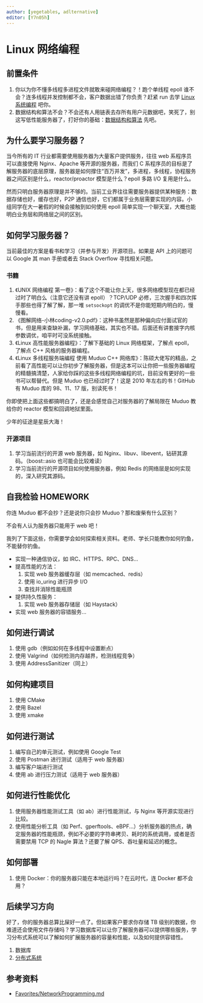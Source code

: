 ```yaml
---
author: [yegetables, adlternative]
editor: [Y7n05h]
---
```


# Linux 网络编程

## 前置条件

1. 你以为你不懂多线程多进程文件就敢来碰网络编程？！跑个单线程 epoll 谁不会？连多线程并发控制都不会，客户数据出错了你负责？赶紧 run 去学 [Linux 系统编程](linux-system-programming.md) 吧你。
2. 数据结构和算法不会？不会还有人用链表去存所有用户元数据吧，笑死了，别这写低性能服务器了，打好你的基础：[数据结构和算法](data-structure-algorithm.md) 先吧。

## 为什么要学习服务器？

当今所有的 IT 行业都需要使用服务器为大量客户提供服务，往往 web 系程序员可以直接使用 Nginx、Apache 等开源的服务器，而我们 C 系程序员的目标是了解服务器的底层原理，服务器是如何撑住“百万并发”，多进程，多线程，协程服务器之间区别是什么，reactor/proactor 模型是什么？epoll 多路 I/O 复用是什么。

然而只明白服务器原理是并不够的。当前工业界往往需要服务器提供某种服务：数据存储也好，缓存也好，P2P 通信也好，它们都属于业务层需要实现的内容。小组同学在大一暑假的时候会接触到如何使用 epoll 简单实现一个聊天室，大概也能明白业务层和网络层之间的区别。

## 如何学习服务器？

当前最佳的方案是看书和学习（并参与开发）开源项目。如果是 API 上的问题可以 Google 其 man 手册或者去 Stack Overflow 寻找相关问题。

### 书籍

1. 《UNIX 网络编程 第一卷》：看了这个不能让你上天，很多网络模型现在都已经过时了明白么（注意它还没有讲 epoll）？TCP/UDP 必修，三次握手和四次挥手那些也得了解了解，那一堆 `setsockopt` 的调优不是你能短期内明白的，慢慢看。
2. 《图解网络-小林coding-v2.0.pdf》：这种书虽然是那种偏向应付面试官的书，但是用来查缺补漏，学习网络基础，其实也不错。后面还有讲套接字内核参数调优，咱平时可没系统接触。
3. 《Linux 高性能服务器编程》：了解下基础的 Linux 网络框架，了解点 epoll，了解点 C++ 风格的服务器编程。
4. 《Linux 多线程服务端编程 使用 Muduo C++ 网络库》：陈硕大佬写的精品，之前看了高性能可以让你初步了解服务器，但是这本可以让你把一些服务器编程的精髓搞清楚，人家给你踩的这些多线程网络编程的坑，目前没有更好的一些书可以帮替代。但是 Muduo 也已经过时了！这是 2010 年左右的书！GitHub 有 Muduo 库的 98、11、17 版，别读死书！

你即使把上面这些都搞明白了，还是会感觉自己对服务器的了解局限在 Muduo 教给你的 reactor 模型和回调地狱里面。

少年的征途是星辰大海！

### 开源项目

1. 学习当前流行的开源 web 服务器，如 Nginx、libuv、libevent，钻研其源码。（boost::asio 也可能会比较难读）
2. 学习当前流行的开源项目如何使用服务器，例如 Redis 的网络层是如何实现的，深入研究其源码。

## 自我检验 HOMEWORK

你连 Muduo 都不会抄？还是说你只会抄 Muduo？那和废柴有什么区别？

不会有人认为服务器只能用于 web 吧！

我列了下面这些，你需要学会如何探索相关资料。老师、学长只能教你如何钓鱼，不能替你钓鱼。

- 实现一种通信协议，如 IRC、HTTPS、RPC、DNS...
- 提高性能的方法：
    1. 实现 web 服务器缓存层（如 memcached、redis）
    2. 使用 io_uring 进行异步 I/O
    3. 查找并消除性能瓶颈
- 提供持久性服务：
    1. 实现 web 服务器存储层（如 Haystack）
- 实现 web 服务器的容错服务...

## 如何进行调试

1. 使用 gdb（例如如何在多线程中设置断点）
2. 使用 Valgrind（如何检测内存越界，检测线程竞争）
3. 使用 AddressSanitizer（同上）

## 如何构建项目

1. 使用 CMake
2. 使用 Bazel
3. 使用 xmake

## 如何进行测试

1. 编写自己的单元测试，例如使用 Google Test
2. 使用 Postman 进行测试（适用于 web 服务器）
3. 编写客户端进行测试
4. 使用 ab 进行压力测试（适用于 web 服务器）

## 如何进行性能优化

1. 使用服务器性能测试工具（如 ab）进行性能测试，与 Nginx 等开源实现进行比较。
2. 使用性能分析工具（如 Perf、gperftools、eBPF...）分析服务器的热点，确定服务器的性能瓶颈，例如不必要的字符串拷贝、耗时的系统调用，或者是否需要禁用 TCP 的 Nagle 算法？还要了解 QPS、吞吐量和延迟的概念。

## 如何部署

1. 使用 Docker：你的服务器只能在本地运行吗？在云时代，连 Docker 都不会用？

## 后续学习方向

好了，你的服务器总算比屎好一点了。但如果客户要求你存储 TB 级别的数据，你难道还会使用文件存储吗？学习数据库可以让你了解服务器可以提供哪些服务，学习分布式系统可以了解如何扩展服务器的容量和性能，以及如何提供容错性。

1. 数据库
2. [分布式系统](distributed-systems.md)

## 参考资料

- [Favorites/NetworkProgramming.md](https://github.com/xiyou-linuxer/Favorites/blob/master/NetworkProgramming.md)
